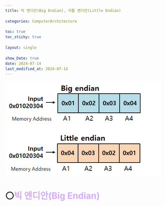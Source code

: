 ```yaml
---
title: 빅 엔디안(Big Endian), 리틀 엔디안(Little Endian)

categories: ComputerArchitecture

toc: true
toc_sticky: true

layout: single

show_Date: true
date: 2024-07-14
last_modified_at: 2024-07-14
---
```


![img](../../assets/images/2024-07-14-catest/img.png)

# ⚪<span style="color: #D6ABFA;">빅 엔디안(Big Endian)</span>

